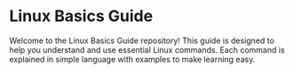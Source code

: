# Linux Basics Guide

Welcome to the Linux Basics Guide repository! This guide is designed to help you understand and use essential Linux commands. Each command is explained in simple language with examples to make learning easy.
